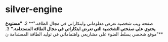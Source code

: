 # silver-engine
صفحة ويب شخصية تعرض معلوماتي وابتكاراتي في مجال الطاقة."** 2. **"مستودع يحتوي على صفحتي الشخصية التي تعرض ابتكاراتي في مجال الطاقة المستدامة."** 3. **"موقع شخصي يسلط الضوء على مشاريعي واهتماماتي في توليد الطاقة المستدامة ن
